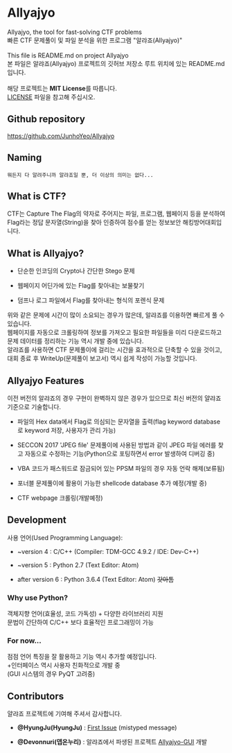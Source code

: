 # Allyajyo
Allyajyo, the tool for fast-solving CTF problems</br>
빠른 CTF 문제풀이 및 파일 분석을 위한 프로그램 "알랴죠(Allyajyo)"</br></br>
This file is README.md on project Allyajyo</br>
본 파일은 알랴죠(Allyajyo) 프로젝트의 깃허브 저장소 루트 위치에 있는 README.md입니다.</br></br>
해당 프로젝트는 <strong>MIT License</strong>를 따릅니다.</br><a href="https://github.com/JunhoYeo/Allyajyo/blob/master/LICENSE">LICENSE</a> 파일을 참고해 주십시오.

## Github repository
https://github.com/JunhoYeo/Allyajyo

## Naming  
```
뭐든지 다 알려주니까 알랴죠일 뿐, 더 이상의 의미는 없다...
```

## What is CTF?
CTF는 Capture The Flag의 약자로 주어지는 파일, 프로그램, 웹페이지 등을 분석하여 Flag라는 정답 문자열(String)을 찾아 인증하여 점수를 얻는 정보보안 해킹방어대회입니다.

## What is Allyajyo?

- 단순한 인코딩의 Crypto나 간단한 Stego 문제  

- 웹페이지 어딘가에 있는 Flag를 찾아내는 보물찾기  

- 덤프나 로그 파일에서 Flag를 찾아내는 형식의 포렌식 문제

위와 같은 문제에 시간이 많이 소요되는 경우가 많은데, 알랴죠를 이용하면 빠르게 풀 수 있습니다.</br>
웹페이지를 자동으로 크롤링하여 정보를 가져오고 필요한 파일들을 미리 다운로드하고 문제 데이터를 정리하는 기능 역시 개발 중에 있습니다.</br>
알랴죠를 사용하면 CTF 문제풀이에 걸리는 시간을 효과적으로 단축할 수 있을 것이고, 대회 종료 후 WriteUp(문제풀이 보고서) 역시 쉽게 작성이 가능할 것입니다.

## Allyajyo Features
이전 버전의 알랴죠의 경우 구현이 완벽하지 않은 경우가 있으므로 최신 버전의 얄랴죠 기준으로 기술합니다.</br>

- 파일의 Hex data에서 Flag로 의심되는 문자열을 출력(flag keyword database로 keyword 저장, 사용자가 관리 가능)

- SECCON 2017 'JPEG file' 문제풀이에 사용된 방법과 같이 JPEG 파일 에러를 찾고 자동으로 수정하는 기능(Python으로 포팅하면서 error 발생하여 디버깅 중)

- VBA 코드가 패스워드로 잠금되어 있는 PPSM 파일의 경우 자동 언락 해제(보류됨)

- 포너블 문제풀이에 활용이 가능한 shellcode database 추가 예정(개발 중)

- CTF webpage 크롤링(개발예정)

## Development
사용 언어(Used Programming Language):

- ~version 4 : C/C++ (Compiler: TDM-GCC 4.9.2 / IDE: Dev-C++)

- ~version 5 : Python 2.7 (Text Editor: Atom)

- after version 6 : Python 3.6.4 (Text Editor: Atom) ~~갓아톰~~

### Why use Python?
객체지향 언어(효율성, 코드 가독성) + 다양한 라이브러리 지원</br>
문법이 간단하여 C/C++ 보다 효율적인 프로그래밍이 가능

### For now...
점점 언어 특징을 잘 활용하고 기능 역시 추가할 예정입니다.</br>
+인터페이스 역시 사용자 친화적으로 개발 중</br>
(GUI 시스템의 경우 PyQT 고려중)

## Contributors
얄랴죠 프로젝트에 기여해 주셔서 감사합니다.</br>

- <strong>@HyungJu(HyungJu)</strong> : <a href="https://github.com/JunhoYeo/Allyajyo/issues/1">First Issue</a> (mistyped message)

- <strong>@Devonnuri(뎁온누리)</strong> : 알랴죠에서 파생된 프로젝트 <a href="https://github.com/Devonnuri">Allyajyo-GUI</a> 개발
